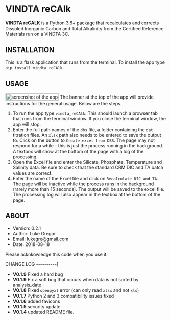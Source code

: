 VINDTA reCAlk
=============
**VINDTA reCALK** is a Python 3.6+ package that recalculates and corrects Dissoled Inorganic Carbon and Total Alkalinity from the Certified Reference Materials run on a VINDTA 3C.


INSTALLATION
------------
This is a flask application that runs from the terminal. To install the app type `pip install vindta_reCAlk`.


USAGE
-----
<img title="screenshot of the app" src="vindta_reCAlk_screenshot_01.png" style="border-style: solid; boder-width: 1px; border-color: #CCC">
The banner at the top of the app will provide instructions for the general usage. Below are the steps.

1. To run the app type `vindta_reCAlk`. This should launch a browser tab that runs from the terminal window. If you close the terminal window, the app will stop.
2. Enter the full path names of the `dbs` file, a folder containing the `dat` titration files. An `xlsx` path also needs to be entered to save the output to. Click on the button to `Create excel from DBS`. The page may not respond for a while - this is just the process running in the background. A textbox will show at the bottom of the page with a log of the processing.
3. Open the Excel file and enter the Silicate, Phosphate, Temperature and Salinity data. Be sure to check that the standard CRM DIC and TA batch values are correct.
4. Enter the name of the Excel file and click on `Recalculate DIC and TA`. The page will be inactive while the process runs in the background (rarely more than 15 seconds). The output will be saved to the excel file. The processing log will also appear in the textbox at the bottom of the page.


ABOUT
-----
- Version: 0.2.1
- Author:  Luke Gregor
- Email:   lukegre@gmail.com
- Date:    2018-08-18

Please acknkowledge this code when you use it.


CHANGE LOG
----------]
- **V0.1.9** Fixed a hard bug
- **V0.1.9** Fix a soft bug that occurs when data is not sorted by analysis_date
- **V0.1.8** Fixed `openpyxl` error (can only read `xlsx` and not `xls`)
- **V0.1.7** Python 2 and 3 compatibility issues fixed
- **V0.1.6** added favicons
- **V0.1.5** security update
- **V0.1.4** updated README file.
